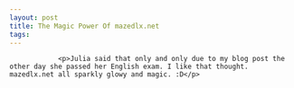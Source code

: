 ```yaml
---
layout: post
title: The Magic Power Of mazedlx.net
tags:
---
```



                <p>Julia said that only and only due to my blog post the other day she passed her English exam. I like that thought. mazedlx.net all sparkly glowy and magic. :D</p>
